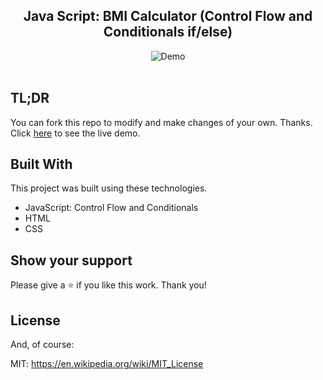 <h2 align="center">
  Java Script: BMI Calculator (Control Flow and Conditionals if/else) <br/>
</h2>

<div align="center">
  <img alt="Demo" src="bmi.gif">
</div>

<br/>

## TL;DR

You can fork this repo to modify and make changes of your own. Thanks. 
Click  <a href="https://hannah-moon.github.io/10_JS_Control-Flow-and-Conditionals_BMI-Calculator/">here</a> to see the live demo.


## Built With

This project was built using these technologies.

- JavaScript: Control Flow and Conditionals 
- HTML
- CSS


## Show your support

Please give a ⭐ if you like this work. Thank you!


## License

And, of course:

MIT: <https://en.wikipedia.org/wiki/MIT_License>
